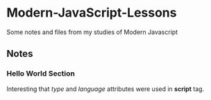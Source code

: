 # Modern-JavaScript-Lessons
Some notes and files from my studies of Modern Javascript

## Notes
### Hello World Section

Interesting that *type* and *language* attributes were used in **script** tag.